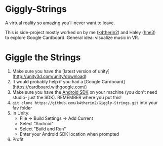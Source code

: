 # Giggly-Strings
A virtual reality so amazing you'll never want to leave.

This is side-project mostly worked on by me ([k4therin2](www.github.com/k4therin2)) and Haley ([hne3](www.github.com/hne3)) to explore Google Cardboard.
General idea: visualize music in VR.

# Giggle the Strings
  1. Make sure you have the [latest version of unity] (http://unity3d.com/unity/download)
  2. It would probably help if you had a [Google Cardboard] (https://cardboard.withgoogle.com/)
  3. Make sure you have the [Android SDK](https://developer.android.com/sdk/index.html?hl=i) on your machine (you don't need studio- just the SDK). REMEMBER where you put this!
  4. `git clone https://github.com/k4therin2/Giggly-Strings.git` into your fav folder
  5. In Unity: 
       * File -> Build Settings -> Add Current
       * Select "Android"
       * Select "Build and Run"
       * Enter your Android SDK location when prompted
  6. Profit
  

